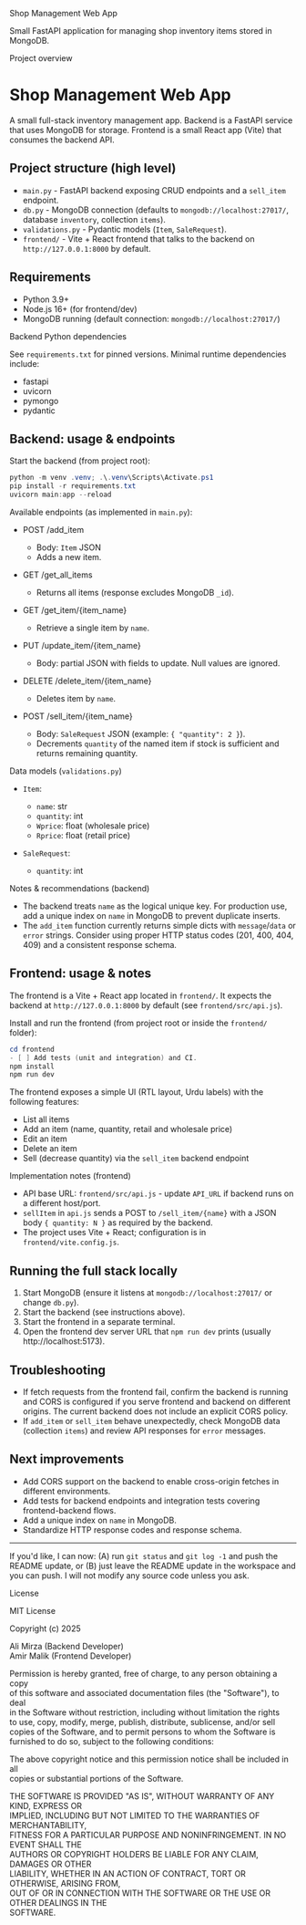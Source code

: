 Shop Management Web App


Small FastAPI application for managing shop inventory items stored in MongoDB.

Project overview

# Shop Management Web App

A small full-stack inventory management app. Backend is a FastAPI service that uses MongoDB for storage. Frontend is a small React app (Vite) that consumes the backend API.

## Project structure (high level)

- `main.py` - FastAPI backend exposing CRUD endpoints and a `sell_item` endpoint.
- `db.py` - MongoDB connection (defaults to `mongodb://localhost:27017/`, database `inventory`, collection `items`).
- `validations.py` - Pydantic models (`Item`, `SaleRequest`).
- `frontend/` - Vite + React frontend that talks to the backend on `http://127.0.0.1:8000` by default.

## Requirements

- Python 3.9+
- Node.js 16+ (for frontend/dev)
- MongoDB running (default connection: `mongodb://localhost:27017/`)

Backend Python dependencies

See `requirements.txt` for pinned versions. Minimal runtime dependencies include:

- fastapi
- uvicorn
- pymongo
- pydantic

## Backend: usage & endpoints

Start the backend (from project root):

```powershell
python -m venv .venv; .\.venv\Scripts\Activate.ps1
pip install -r requirements.txt
uvicorn main:app --reload
```

Available endpoints (as implemented in `main.py`):

- POST /add_item
  - Body: `Item` JSON
  - Adds a new item.

- GET /get_all_items
  - Returns all items (response excludes MongoDB `_id`).

- GET /get_item/{item_name}
  - Retrieve a single item by `name`.

- PUT /update_item/{item_name}
  - Body: partial JSON with fields to update. Null values are ignored.

- DELETE /delete_item/{item_name}
  - Deletes item by `name`.

- POST /sell_item/{item_name}
  - Body: `SaleRequest` JSON (example: `{ "quantity": 2 }`).
  - Decrements `quantity` of the named item if stock is sufficient and returns remaining quantity.

Data models (`validations.py`)

- `Item`:
  - `name`: str
  - `quantity`: int
  - `Wprice`: float (wholesale price)
  - `Rprice`: float (retail price)

- `SaleRequest`:
  - `quantity`: int

Notes & recommendations (backend)

- The backend treats `name` as the logical unique key. For production use, add a unique index on `name` in MongoDB to prevent duplicate inserts.
- The `add_item` function currently returns simple dicts with `message`/`data` or `error` strings. Consider using proper HTTP status codes (201, 400, 404, 409) and a consistent response schema.

## Frontend: usage & notes

The frontend is a Vite + React app located in `frontend/`. It expects the backend at `http://127.0.0.1:8000` by default (see `frontend/src/api.js`).

Install and run the frontend (from project root or inside the `frontend/` folder):

```powershell
cd frontend
- [ ] Add tests (unit and integration) and CI.
npm install
npm run dev
```

The frontend exposes a simple UI (RTL layout, Urdu labels) with the following features:

- List all items
- Add an item (name, quantity, retail and wholesale price)
- Edit an item
- Delete an item
- Sell (decrease quantity) via the `sell_item` backend endpoint

Implementation notes (frontend)

- API base URL: `frontend/src/api.js` - update `API_URL` if backend runs on a different host/port.
- `sellItem` in `api.js` sends a POST to `/sell_item/{name}` with a JSON body `{ quantity: N }` as required by the backend.
- The project uses Vite + React; configuration is in `frontend/vite.config.js`.

## Running the full stack locally

1. Start MongoDB (ensure it listens at `mongodb://localhost:27017/` or change `db.py`).
2. Start the backend (see instructions above).
3. Start the frontend in a separate terminal.
4. Open the frontend dev server URL that `npm run dev` prints (usually http://localhost:5173).

## Troubleshooting

- If fetch requests from the frontend fail, confirm the backend is running and CORS is configured if you serve frontend and backend on different origins. The current backend does not include an explicit CORS policy.
- If `add_item` or `sell_item` behave unexpectedly, check MongoDB data (collection `items`) and review API responses for `error` messages.

## Next improvements

- Add CORS support on the backend to enable cross-origin fetches in different environments.
- Add tests for backend endpoints and integration tests covering frontend-backend flows.
- Add a unique index on `name` in MongoDB.
- Standardize HTTP response codes and response schema.

---

If you'd like, I can now: (A) run `git status` and `git log -1` and push the README update, or (B) just leave the README update in the workspace and you can push. I will not modify any source code unless you ask.

License

MIT License  

Copyright (c) 2025  

Ali Mirza (Backend Developer)  
Amir Malik (Frontend Developer)  

Permission is hereby granted, free of charge, to any person obtaining a copy  
of this software and associated documentation files (the "Software"), to deal  
in the Software without restriction, including without limitation the rights  
to use, copy, modify, merge, publish, distribute, sublicense, and/or sell  
copies of the Software, and to permit persons to whom the Software is  
furnished to do so, subject to the following conditions:  

The above copyright notice and this permission notice shall be included in all  
copies or substantial portions of the Software.  

THE SOFTWARE IS PROVIDED "AS IS", WITHOUT WARRANTY OF ANY KIND, EXPRESS OR  
IMPLIED, INCLUDING BUT NOT LIMITED TO THE WARRANTIES OF MERCHANTABILITY,  
FITNESS FOR A PARTICULAR PURPOSE AND NONINFRINGEMENT. IN NO EVENT SHALL THE  
AUTHORS OR COPYRIGHT HOLDERS BE LIABLE FOR ANY CLAIM, DAMAGES OR OTHER  
LIABILITY, WHETHER IN AN ACTION OF CONTRACT, TORT OR OTHERWISE, ARISING FROM,  
OUT OF OR IN CONNECTION WITH THE SOFTWARE OR THE USE OR OTHER DEALINGS IN THE  
SOFTWARE.  
